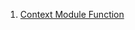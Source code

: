 1. [Context Module Function](https://github.com/Prafull37/ToExploreMore/blob/main/React/React%20Patterns/Context%20Module%20Function.md)
